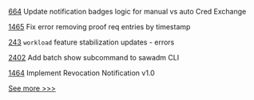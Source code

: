 
[664](https://github.com/hyperledger-labs/business-partner-agent/pull/664) Update notification badges logic for manual vs auto Cred Exchange

[1465](https://github.com/hyperledger/aries-cloudagent-python/pull/1465) Fix error removing proof req entries by timestamp

[243](https://github.com/hyperledger/transact/pull/243) `workload` feature stabilization updates - errors

[2402](https://github.com/hyperledger/sawtooth-core/pull/2402) Add batch show subcommand to sawadm CLI

[1464](https://github.com/hyperledger/aries-cloudagent-python/pull/1464) Implement Revocation Notification v1.0


[See more >>>](https://start-here.hyperledger.org/pull-requests)
